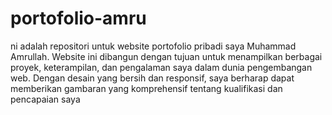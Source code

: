 # portofolio-amru
ni adalah repositori untuk website portofolio pribadi saya Muhammad Amrullah. Website ini dibangun dengan tujuan untuk menampilkan berbagai proyek, keterampilan, dan pengalaman saya dalam dunia pengembangan web. Dengan desain yang bersih dan responsif, saya berharap dapat memberikan gambaran yang komprehensif tentang kualifikasi dan pencapaian saya
